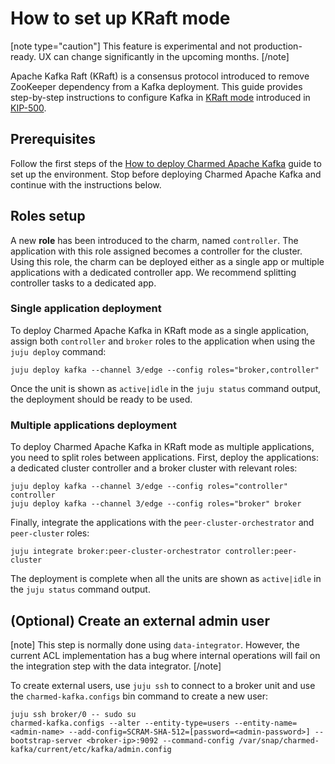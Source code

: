# How to set up KRaft mode

[note type="caution"]
This feature is experimental and not production-ready. UX can change significantly in the upcoming months.
[/note]

Apache Kafka Raft (KRaft) is a consensus protocol introduced to remove ZooKeeper dependency from a Kafka deployment.
This guide provides step-by-step instructions to configure Kafka in [KRaft mode](https://kafka.apache.org/documentation/#kraft) introduced in [KIP-500](https://cwiki.apache.org/confluence/display/KAFKA/KIP-500%3A+Replace+ZooKeeper+with+a+Self-Managed+Metadata+Quorum).

## Prerequisites

Follow the first steps of the [How to deploy Charmed Apache Kafka](https://discourse.charmhub.io/t/charmed-kafka-documentation-how-to-deploy/13261) guide to set up the environment. Stop before deploying Charmed Apache Kafka and continue with the instructions below.

## Roles setup

A new **role** has been introduced to the charm, named `controller`. The application with this role assigned becomes a controller for the cluster. Using this role, the charm can be deployed either as a single app or multiple applications with a dedicated controller app. We recommend splitting controller tasks to a dedicated app.

### Single application deployment

To deploy Charmed Apache Kafka in KRaft mode as a single application, assign both `controller` and `broker` roles to the application when using the `juju deploy` command:

```shell
juju deploy kafka --channel 3/edge --config roles="broker,controller"
```

Once the unit is shown as `active|idle` in the `juju status` command output, the deployment should be ready to be used.

### Multiple applications deployment

To deploy Charmed Apache Kafka in KRaft mode as multiple applications, you need to split roles between applications.
First, deploy the applications: a dedicated cluster controller and a broker cluster with relevant roles:

```shell
juju deploy kafka --channel 3/edge --config roles="controller" controller
juju deploy kafka --channel 3/edge --config roles="broker" broker
```

Finally, integrate the applications with the `peer-cluster-orchestrator` and `peer-cluster` roles:

```shell
juju integrate broker:peer-cluster-orchestrator controller:peer-cluster
```

The deployment is complete when all the units are shown as `active|idle` in the `juju status` command output. 

## (Optional) Create an external admin user

[note]
This step is normally done using `data-integrator`. However, the current ACL implementation has a bug where internal operations will fail on the integration step with the data integrator.
[/note]

To create external users, use `juju ssh` to connect to a broker unit and use the `charmed-kafka.configs` bin command to create a new user:

```shell
juju ssh broker/0 -- sudo su
charmed-kafka.configs --alter --entity-type=users --entity-name=<admin-name> --add-config=SCRAM-SHA-512=[password=<admin-password>] --bootstrap-server <broker-ip>:9092 --command-config /var/snap/charmed-kafka/current/etc/kafka/admin.config
```